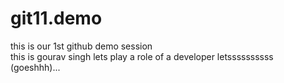 # git11.demo
this is our 1st github demo session
<br>
this is gourav singh
lets play a role of a developer
letssssssssss (goeshhh)...
